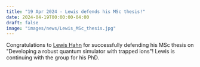 ```yaml
---
title: "19 Apr 2024 - Lewis defends his MSc thesis!"
date: 2024-04-19T00:00:00-04:00
draft: false
image: "images/news/Lewis_MSc_thesis.jpg"
---
```


Congratulations to [Lewis Hahn](/members/lewis-hahn/) for successfully defending his MSc thesis on "Developing a robust quantum simulator with trapped ions"!  Lewis is continuing with the group for his PhD.